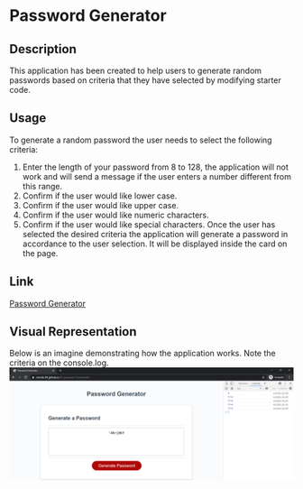 # Password Generator

## Description
This application has been created to help users to generate random passwords based on criteria that they have selected by modifying starter code.

## Usage
To generate a random password the user needs to select the following criteria:
1.	Enter the length of your password from 8 to 128, the application will not work and will send a message if the user enters a number different from this range.
2.	Confirm if the user would like lower case.
3.	Confirm if the user would like upper case.
4.	Confirm if the user would like numeric characters.
5.	Confirm if the user would like special characters.
Once the user has selected the desired criteria the application will generate a password in accordance to the user selection. It will be displayed inside the card on the page. 

## Link
[Password Generator](https://mimila-85.github.io/Password-Generator/)

## Visual Representation
Below is an imagine demonstrating how the application works. Note the criteria on the console.log.
![Password Generator]( https://github.com/Mimila-85/03-javascript-Homework/blob/master/Assets/Password_Gen_Final_Result.PNG)
